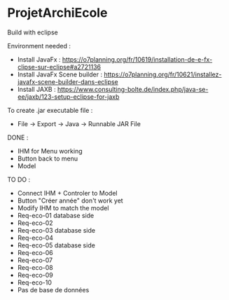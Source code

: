 # ProjetArchiEcole

Build with eclipse

Environment needed : 
  - Install JavaFx : https://o7planning.org/fr/10619/installation-de-e-fx-clipse-sur-eclipse#a2721136 
  - Install JavaFx Scene builder : https://o7planning.org/fr/10621/installez-javafx-scene-builder-dans-eclipse
  - Install JAXB : https://www.consulting-bolte.de/index.php/java-se-ee/jaxb/123-setup-eclipse-for-jaxb

To create .jar executable file : 
 - File -> Export -> Java -> Runnable JAR File

DONE :
 - IHM for Menu working 
 - Button back to menu 
 - Model 

TO DO :
  - Connect IHM + Controler to Model
  - Button "Créer année" don't work yet
  - Modify IHM to match the model
  - Req-eco-01 database side
  - Req-eco-02
  - Req-eco-03 database side
  - Req-eco-04
  - Req-eco-05 database side
  - Req-eco-06
  - Req-eco-07
  - Req-eco-08
  - Req-eco-09
  - Req-eco-10
  - Pas de base de données

  
